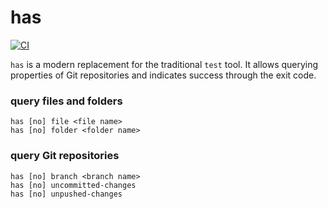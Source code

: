 # has

[![CI](https://github.com/kevgo/has/actions/workflows/ci.yml/badge.svg)](https://github.com/kevgo/has/actions/workflows/ci.yml)

`has` is a modern replacement for the traditional `test` tool. It allows
querying properties of Git repositories and indicates success through the exit
code.

### query files and folders

```
has [no] file <file name>
has [no] folder <folder name>
```

### query Git repositories

```
has [no] branch <branch name>
has [no] uncommitted-changes
has [no] unpushed-changes
```
